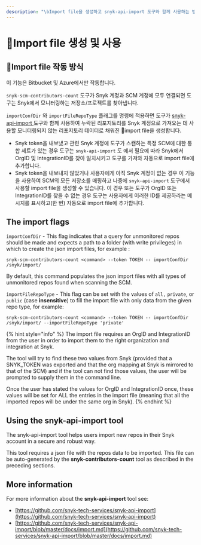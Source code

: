```yaml
---
description: "\bImport file을 생성하고 snyk-api-import 도구와 함께 사용하는 방법"
---
```


# Import file 생성 및 사용

## Import file 작동 방식

이 기능은 Bitbucket 및 Azure에서만 작동합니다.

`snyk-scm-contributors-count` 도구가 Snyk 계정과 SCM 계정에 모두 연결되면 도구는 Snyk에서 모니터링하는 저장소/프로젝트를 찾아냅니다.

`importConfDir` 와 `importFileRepoType` 플래그를 명령에 적용하면 도구가 [snyk-api-import ](creating-and-using-the-import-files.md#using-the-snyk-api-import-tool)도구와 함께 사용하여 누락된 리포지토리를 Snyk 계정으로 가져오는 데 사용할 모니터링되지 않는 리포지토리 데이터로 채워진 import file을 생성합니다.

* Snyk token을 내보냈고 관련 Snyk 계정에 도구가 스캔하는 특정 SCM에 대한 통합 세트가 있는 경우 도구는 `snyk-api-import` 도 에서 필요에 따라 Snyk에서 OrgID 및 IntegrationID를 찾아 일치시키고 도구를 가져와 자동으로 import file에 추가합니다.
* Snyk token을 내보내지 않았거나 사용자에게 아직 Snyk 계정이 없는 경우 이 기능을 사용하여 SCM의 모든 저장소를 매핑하고 나중에 `snyk-api-import` 도구에서 사용할 import file을 생성할 수 있습니다. 이 경우 또는 도구가 OrgID 또는 IntegrationID를 찾을 수 없는 경우 도구는 사용자에게 이러한 ID를 제공하라는 메시지를 표시하고(한 번) 자동으로 import file에 추가합니다.

## The import flags

`importConfDir` - This flag indicates that a query for unmonitored repos should be made and expects a path to a folder (with write privileges) in which to create the json import files, for example :

```
snyk-scm-contributors-count <command> --token TOKEN -- importConfDir /snyk/import/
```

By default, this command populates the json import files with all types of unmonitored repos found when scanning the SCM.

`importFileRepoType` - This flag can be set with the values of `all,` `private`, or `public` (case **insensitive**) to fill the import file with only data from the given repo type, for example:

```
snyk-scm-contributors-count <command> --token TOKEN -- importConfDir /snyk/import/ --importFileRepoType 'private'
```

{% hint style="info" %}
The import file requires an OrgID and IntegrationID from the user in order to import them to the right organization and integration at Snyk.

The tool will try to find these two values from Snyk (provided that a SNYK\_TOKEN was exported and that the org mapping at Snyk is mirrored to that of the SCM) and if the tool can not find those values, the user will be prompted to supply them in the command line.

Once the user has stated the values for OrgID and IntegrationID once, these values will be set for ALL the entries in the import file (meaning that all the imported repos will be under the same org in Snyk).
{% endhint %}

## Using the snyk-api-import tool

The snyk-api-import tool helps users import new repos in their Snyk account in a secure and robust way.

This tool requires a json file with the repos data to be imported. This file can be auto-generated by the **snyk-contributors-count** tool as described in the preceding sections.

## More information

For more information about the **snyk-api-import** tool see:

* [https://github.com/snyk-tech-services/snyk-api-import](https://github.com/snyk-tech-services/snyk-api-import)
* [https://github.com/snyk-tech-services/snyk-api-import/blob/master/docs/import.md](https://github.com/snyk-tech-services/snyk-api-import/blob/master/docs/import.md)
